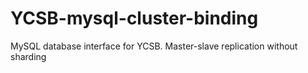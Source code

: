 YCSB-mysql-cluster-binding
==========================

MySQL database interface for YCSB. Master-slave replication without sharding
